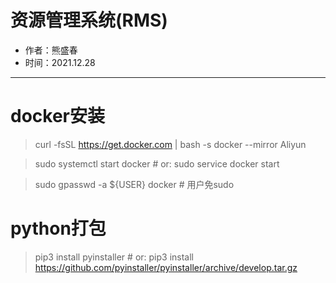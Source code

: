 # 资源管理系统(RMS)
- 作者：熊盛春
- 时间：2021.12.28
---

# docker安装
> curl -fsSL https://get.docker.com | bash -s docker --mirror Aliyun

> sudo systemctl start docker # or: sudo service docker start

> sudo gpasswd -a ${USER} docker # 用户免sudo


# python打包
> pip3 install pyinstaller # or: pip3 install https://github.com/pyinstaller/pyinstaller/archive/develop.tar.gz

